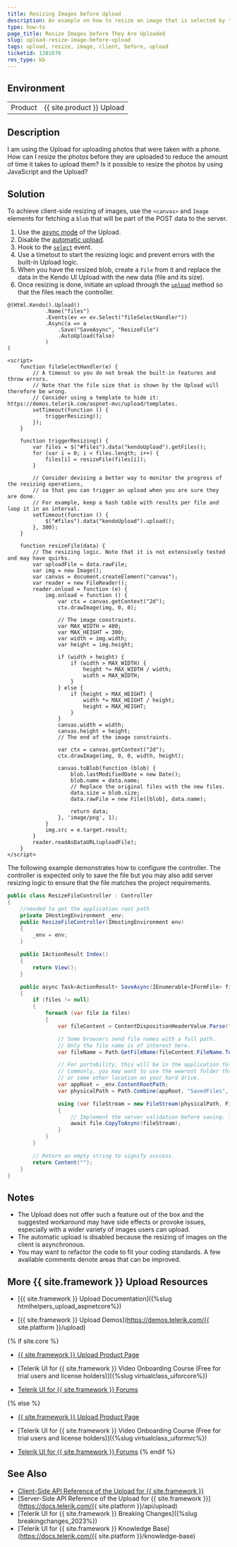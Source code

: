 ```yaml
---
title: Resizing Images before Upload
description: An example on how to resize an image that is selected by the user before it is uploaded to the server in the {{ site.product }} Upload.
type: how-to
page_title: Resize Images before They Are Uploaded
slug: upload-resize-image-before-upload
tags: upload, resize, image, client, before, upload
ticketid: 1381676
res_type: kb
---
```


## Environment

<table>
	<tr>
		<td>Product</td>
		<td>{{ site.product }} Upload</td>
	</tr>
</table>

## Description

I am using the Upload for uploading photos that were taken with a phone. How can I resize the photos before they are uploaded to reduce the amount of time it takes to upload them? Is it possible to resize the photos by using JavaScript and the Upload?

## Solution

To achieve client-side resizing of images, use the `<canvas>` and `Image` elements for fetching a `blob` that will be part of the POST data to the server.

1. Use the [async mode](https://demos.telerik.com/kendo-ui/upload/async) of the Upload.
1. Disable the [automatic upload](https://docs.telerik.com/kendo-ui/api/javascript/ui/upload/configuration/async.autoupload).
1. Hook to the [`select`](https://docs.telerik.com/kendo-ui/api/javascript/ui/upload/events/select) event.
1. Use a timetout to start the resizing logic and prevent errors with the built-in Upload logic.
1. When you have the resized blob, create a `File` from it and replace the data in the Kendo UI Upload with the new data (file and its size).
1. Once resizing is done, initiate an upload through the [`upload`](https://docs.telerik.com/kendo-ui/api/javascript/ui/upload/methods/upload) method so that the files reach the controller.

```CSHTML
@(Html.Kendo().Upload()
			.Name("files")
			.Events(ev => ev.Select("fileSelectHandler"))
			.Async(a => a
				.Save("SaveAsync", "ResizeFile")
				.AutoUpload(false)
			)
)

<script>
	function fileSelectHandler(e) {
		// A timeout so you do not break the built-in features and throw errors.
		// Note that the file size that is shown by the Upload will therefore be wrong.
		// Consider using a template to hide it: https://demos.telerik.com/aspnet-mvc/upload/templates.
		setTimeout(function () {
			triggerResizing();
		});
	}

	function triggerResizing() {
		var files = $("#files").data("kendoUpload").getFiles();
		for (var i = 0; i < files.length; i++) {
			files[i] = resizeFile(files[i]);
		}

		// Consider devising a better way to monitor the progress of the resizing operations,
		// so that you can trigger an upload when you are sure they are done.
		// For example, keep a hash table with results per file and loop it in an interval.
		setTimeout(function () {
			$("#files").data("kendoUpload").upload();
		}, 300);
	}

	function resizeFile(data) {
		// The resizing logic. Note that it is not extensively tested and may have quirks.
		var uploadFile = data.rawFile;
		var img = new Image();
		var canvas = document.createElement("canvas");
		var reader = new FileReader();
		reader.onload = function (e) {
			img.onload = function () {
				var ctx = canvas.getContext("2d");
				ctx.drawImage(img, 0, 0);

				// The image constraints.
				var MAX_WIDTH = 400;
				var MAX_HEIGHT = 300;
				var width = img.width;
				var height = img.height;

				if (width > height) {
					if (width > MAX_WIDTH) {
						height *= MAX_WIDTH / width;
						width = MAX_WIDTH;
					}
				} else {
					if (height > MAX_HEIGHT) {
						width *= MAX_HEIGHT / height;
						height = MAX_HEIGHT;
					}
				}
				canvas.width = width;
				canvas.height = height;
				// The end of the image constraints.

				var ctx = canvas.getContext("2d");
				ctx.drawImage(img, 0, 0, width, height);

				canvas.toBlob(function (blob) {
					blob.lastModifiedDate = new Date();
					blob.name = data.name;
					// Replace the original files with the new files.
					data.size = blob.size;
					data.rawFile = new File([blob], data.name);

					return data;
				}, 'image/png', 1);
			}
			img.src = e.target.result;
		}
		reader.readAsDataURL(uploadFile);
	}
</script>
```

The following example demonstrates how to configure the controller. The controller is expected only to save the file but you may also add server resizing logic to ensure that the file matches the project requirements.

```C#
public class ResizeFileController : Controller
{
	//needed to get the application root path
	private IHostingEnvironment _env;
	public ResizeFileController(IHostingEnvironment env)
	{
		_env = env;
	}

	public IActionResult Index()
    {
        return View();
    }

	public async Task<ActionResult> SaveAsync(IEnumerable<IFormFile> files)
	{
		if (files != null)
		{
			foreach (var file in files)
			{
				var fileContent = ContentDispositionHeaderValue.Parse(file.ContentDisposition);

				// Some browsers send file names with a full path.
				// Only the file name is of interest here.
				var fileName = Path.GetFileName(fileContent.FileName.ToString().Trim('"'));

				// For portability, this will be in the application folder.
				// Commonly, you may want to use the wwwroot folder through WebRootPath
				// or some other location on your hard drive.
				var appRoot = _env.ContentRootPath;
				var physicalPath = Path.Combine(appRoot, "SavedFiles", fileName);

				using (var fileStream = new FileStream(physicalPath, FileMode.Create))
				{
					// Implement the server validation before saving. The current example is a rudimentary one.
					await file.CopyToAsync(fileStream);
				}
			}
		}

		// Return an empty string to signify success.
		return Content("");
	}
}
```

## Notes

* The Upload does not offer such a feature out of the box and the suggested workaround may have side effects or provoke issues, especially with a wider variety of images users can upload.
* The automatic upload is disabled because the resizing of images on the client is asynchronous.
* You may want to refactor the code to fit your coding standards. A few available comments denote areas that can be improved.

## More {{ site.framework }} Upload Resources

* [{{ site.framework }} Upload Documentation]({%slug htmlhelpers_upload_aspnetcore%})

* [{{ site.framework }} Upload Demos](https://demos.telerik.com/{{ site.platform }}/upload)

{% if site.core %}
* [{{ site.framework }} Upload Product Page](https://www.telerik.com/aspnet-core-ui/upload)

* [Telerik UI for {{ site.framework }} Video Onboarding Course (Free for trial users and license holders)]({%slug virtualclass_uiforcore%})

* [Telerik UI for {{ site.framework }} Forums](https://www.telerik.com/forums/aspnet-core-ui)

{% else %}
* [{{ site.framework }} Upload Product Page](https://www.telerik.com/aspnet-mvc/upload)

* [Telerik UI for {{ site.framework }} Video Onboarding Course (Free for trial users and license holders)]({%slug virtualclass_uiformvc%})

* [Telerik UI for {{ site.framework }} Forums](https://www.telerik.com/forums/aspnet-mvc)
{% endif %}

## See Also

* [Client-Side API Reference of the Upload for {{ site.framework }}](https://docs.telerik.com/kendo-ui/api/javascript/ui/upload)
* [Server-Side API Reference of the Upload for {{ site.framework }}](https://docs.telerik.com/{{ site.platform }}/api/upload)
* [Telerik UI for {{ site.framework }} Breaking Changes]({%slug breakingchanges_2023%})
* [Telerik UI for {{ site.framework }} Knowledge Base](https://docs.telerik.com/{{ site.platform }}/knowledge-base)
